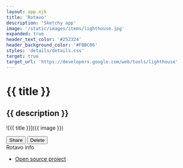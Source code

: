 ```yaml
---
layout: app.njk
title: 'Rotavo'
description: 'Sketchy app'
image: '/static/images/items/lighthouse.jpg'
expanded: true
header_text_color: '#252324'
header_background_color: '#FBBC06'
styles: 'details/details.css'
target: true
target_url: 'https://developers.google.com/web/tools/lighthouse'
---
```


<div id="header-block">
  <div id="header-block__titles">
    <h1>{{ title }}</h1>
    <h2>{{ description }}</h2>
  </div>

  ![{{ title }}]({{ image }})
</div>

<div id="details">
  <div id="controls">
    <button id="share">Share</button>
    <button id="delete">Delete</button>
  </div>

  <div id="description">Rotavo info</div>

  <ul>
    <li><a class="link" href="https://github.com/GoogleChrome/lighthouse">Open source project</a></li>
  </ul>
</div>
